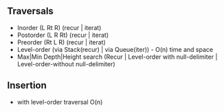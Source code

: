 ## Traversals
- Inorder (L Rt R) (recur | iterat)
- Postorder (L R Rt) (recur | iterat)
- Preorder (Rt L R) (recur | iterat)
- Level-order (via Stack(recur) | via Queue(iter)) - O(n) time and space
- Max|Min Depth|Height search (Recur | Level-order with null-delimiter | Level-order-without null-delimiter)

## Insertion
- with level-order traversal O(n)